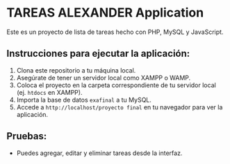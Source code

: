 # TAREAS ALEXANDER Application
Este es un proyecto de lista de tareas hecho con PHP, MySQL y JavaScript.

## Instrucciones para ejecutar la aplicación:
1. Clona este repositorio a tu máquina local.
2. Asegúrate de tener un servidor local como XAMPP o WAMP.
3. Coloca el proyecto en la carpeta correspondiente de tu servidor local (ej. `htdocs` en XAMPP).
4. Importa la base de datos `exafinal` a tu MySQL.
5. Accede a `http://localhost/proyecto final` en tu navegador para ver la aplicación.

## Pruebas:
- Puedes agregar, editar y eliminar tareas desde la interfaz.
